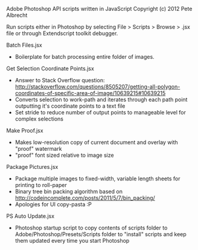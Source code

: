 Adobe Photoshop API scripts written in JavaScript
Copyright (c) 2012 Pete Albrecht

Run scripts either in Photoshop by selecting File > Scripts > Browse > .jsx file
or through Extendscript toolkit debugger.


Batch Files.jsx
- Boilerplate for batch processing entire folder of images.

Get Selection Coordinate Points.jsx
- Answer to Stack Overflow question:
  http://stackoverflow.com/questions/8505207/getting-all-polygon-coordinates-of-specific-area-of-image/10639215#10639215
- Converts selection to work-path and iterates through each path point
  outputting it's coordinate points to a text file
- Set stride to reduce number of output points to manageable level for complex selections

Make Proof.jsx
- Makes low-resolution copy of current document and overlay with "proof" watermark
- "proof" font sized relative to image size

Package Pictures.jsx
- Package multiple images to fixed-width, variable length sheets for printing to roll-paper
- Binary tree bin packing algorithm based on http://codeincomplete.com/posts/2011/5/7/bin_packing/
- Apologies for UI copy-pasta :P

PS Auto Update.jsx
- Photoshop startup script to copy contents of scripts folder to Adobe/Photoshop/Presets/Scripts
  folder to "install" scripts and keep them updated every time you start Photoshop

